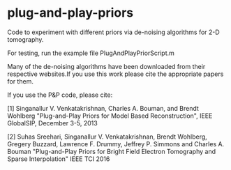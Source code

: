# plug-and-play-priors
Code to experiment with different priors via de-noising algorithms for 2-D tomography. 

For testing, run the example file PlugAndPlayPriorScript.m

Many of the de-noising algorithms have been downloaded from their respective websites.If you use this work please cite the appropriate papers for them.  

If you use the P&P code, please cite: 

[1] Singanallur V. Venkatakrishnan, Charles A. Bouman, and Brendt Wohlberg "Plug-and-Play Priors for Model Based Reconstruction", IEEE GlobalSIP, December 3-5, 2013

[2] Suhas Sreehari, Singanallur V. Venkatakrishnan, Brendt Wohlberg, Gregery Buzzard, Lawrence F. Drummy, Jeffrey P. Simmons and Charles A. Bouman "Plug-and-Play Priors for Bright Field Electron Tomography and Sparse Interpolation" IEEE TCI 2016